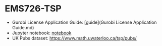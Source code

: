 # EMS726-TSP

- Gurobi License Application Guide: [guide](Gurobi License Application Guide.md)
- Jupyter notebook: [notebook](uk_pubs_tsp_gurobi.ipynb)
- UK Pubs dataset: https://www.math.uwaterloo.ca/tsp/pubs/

